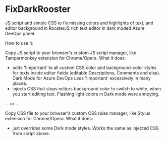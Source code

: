 # FixDarkRooster
JS script and simple CSS to fix missing colors and highlights of text, and editor background in RoosterJS rich text editor in dark moded Azure DevOps panel.

How to use it:

Copy JS script to your browser's custom JS script manager, like Tampermonkey extension for Chrome/Opera.
What it does:
- adds '!important' to all custom CSS color and background-color styles for texts inside editor fields (editable Descriptions, Comments and else). Dark Mode for Azure DevOps uses '!important' excessively in many places.
- injects CSS that stops editors background color to switch to white, when you start editing text. Flashing light colors in Dark mode were annoying.

... or ...

Copy CSS file to your browser's custom CSS rules manager, like Stylus extension for Chrome/Opera.
What it does:
- just overrides some Dark mode styles. Works the same as injected CSS from script above.
